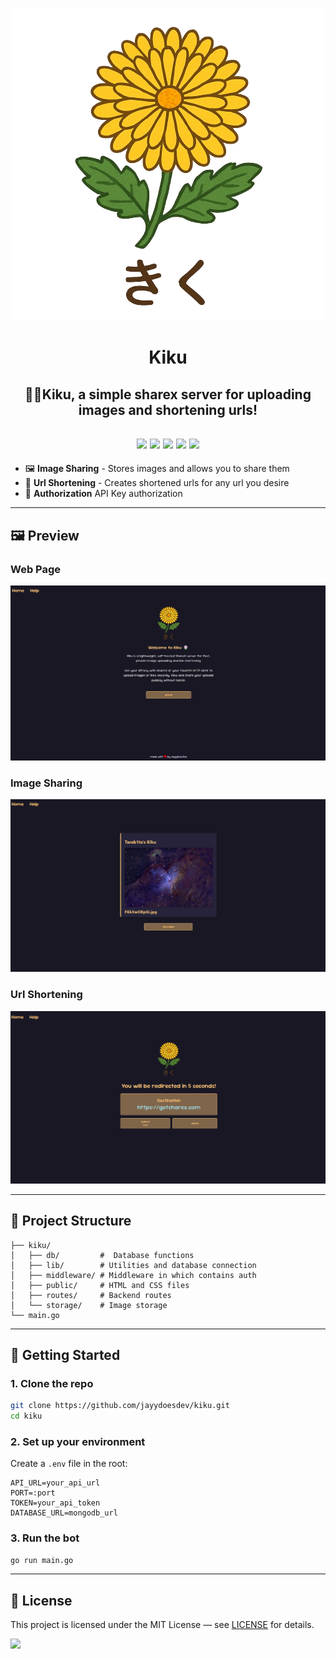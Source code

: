 <p align="center"><img src="https://github.com/JayyDoesDev/kiku/blob/main/.github/assets/kiku.png"></p>
<h1 align="center">Kiku</h1>
<h2 align="center">💐🌻Kiku, a simple sharex server for uploading images and shortening urls!</h2>
<div>
  <h2 align="center">
    <img src="https://img.shields.io/github/commit-activity/m/jayydoesdev/kiku">
    <img src="https://img.shields.io/github/license/jayydoesdev/kiku">
    <img src="https://img.shields.io/github/languages/top/jayydoesdev/kiku">
    <img src="https://img.shields.io/github/contributors/jayydoesdev/kiku">
    <img src="https://img.shields.io/github/last-commit/jayydoesdev/kiku">
  </h2>
</div>

- 🖼️ **Image Sharing** - Stores images and allows you to share them
- 🔗 **Url Shortening** - Creates shortened urls for any url you desire
- 🔑 **Authorization** API Key authorization

---

## 🖼️ Preview
### Web Page
<p align="center"><img src="https://github.com/jayydoesdev/kiku/blob/main/.github/assets/preview_1.png?raw=true" alt="Web Page Preview" width="700"/></p>

### Image Sharing
<p align="center"><img src="https://github.com/jayydoesdev/kiku/blob/main/.github/assets/preview_2.png?raw=true" alt="Image Sharing Preview" width="700"/></p>

### Url Shortening
<p align="center"><img src="https://github.com/jayydoesdev/kiku/blob/main/.github/assets/preview_3.png?raw=true" alt="Url Shortening Preview" width="700"/></p>

---

## 📁 Project Structure
```
├── kiku/
│   ├── db/         #  Database functions
│   ├── lib/        # Utilities and database connection
│   ├── middleware/ # Middleware in which contains auth
│   ├── public/     # HTML and CSS files
│   ├── routes/     # Backend routes
│   └── storage/    # Image storage
└── main.go
```

---

## 🚀 Getting Started

### 1. Clone the repo

```bash
git clone https://github.com/jayydoesdev/kiku.git
cd kiku
```

### 2. Set up your environment

Create a `.env` file in the root:

```env
API_URL=your_api_url
PORT=:port
TOKEN=your_api_token
DATABASE_URL=mongodb_url
```
### 3. Run the bot

```bash
go run main.go
```

---

## 📄 License

This project is licensed under the MIT License — see [LICENSE](LICENSE) for details.

<a href="https://github.com/jayydoesdev/kiku/graphs/contributors">
  <img src="https://contrib.rocks/image?repo=jayydoesdev/kiku" />
</a>

